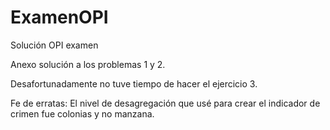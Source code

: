 # ExamenOPI
Solución OPI examen

Anexo solución a los problemas 1 y 2.


Desafortunadamente no tuve tiempo de hacer el ejercicio 3.

Fe de erratas: El nivel de desagregación que usé para crear el indicador de crimen fue colonias y no manzana.
